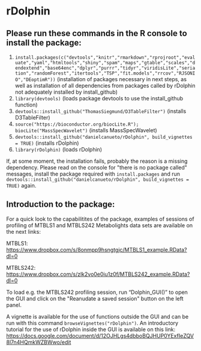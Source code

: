 # rDolphin

## Please run these commands in the R console to install the package:

1. `install.packages(c("devtools","knitr","rmarkdown","rprojroot","evaluate","yaml","htmltools","shiny","spam","maps","gtable","scales","dendextend","base64enc","dplyr","purrr","tidyr","viridisLite","seriation","randomForest","itertools","TSP","fit.models","rrcov","RJSONIO","DEoptimR"))`               (installation of packages necessary in next steps, as well as installation of all dependencies from packages called by rDolphin not adequately installed by install_github) 
2. `library(devtools)`           (loads package devtools to use the install_github function)
3. `devtools::install_github("ThomasSiegmund/D3TableFilter")`             (installs D3TableFilter) 
4. `source("https://bioconductor.org/biocLite.R"); biocLite("MassSpecWavelet")`            (installs MassSpecWavelet) 
5. `devtools::install_github("danielcanueto/rDolphin", build_vignettes = TRUE)`           (installs rDolphin)
6. `library(rDolphin)`          (loads rDolphin)

If, at some moment, the installation fails, probably the reason is a missing dependency. Please read on the console for "there is no package called" messages, install the package required with `install.packages` and run `devtools::install_github("danielcanueto/rDolphin", build_vignettes = TRUE)` again.


## Introduction to the package:

For a quick look to the capabilitites of the package, examples of sessions of profiling of MTBLS1 and MTBLS242 Metabolights data sets are available on the next links:

MTBLS1: https://www.dropbox.com/s/8onmpp9hsngtgjc/MTBLS1_example.RData?dl=0

MTBLS242: https://www.dropbox.com/s/zlk2vo0e0iu1z0f/MTBLS242_example.RData?dl=0

To load e.g. the MTBLS242 profiling session, run “Dolphin_GUI()” to open the GUI and click on the "Reanudate a saved session" button on the left panel. 


A vignette is available for the use of functions outside the GUI and can be run with this command `browseVignettes("rDolphin")`. An introductory tutorial for the use of rDolphin inside the GUI is available on this link: https://docs.google.com/document/d/12OJHLgs4dbboBQJHUP0YExfIeZQV8l7n4HQmkWZBWwo/edit


